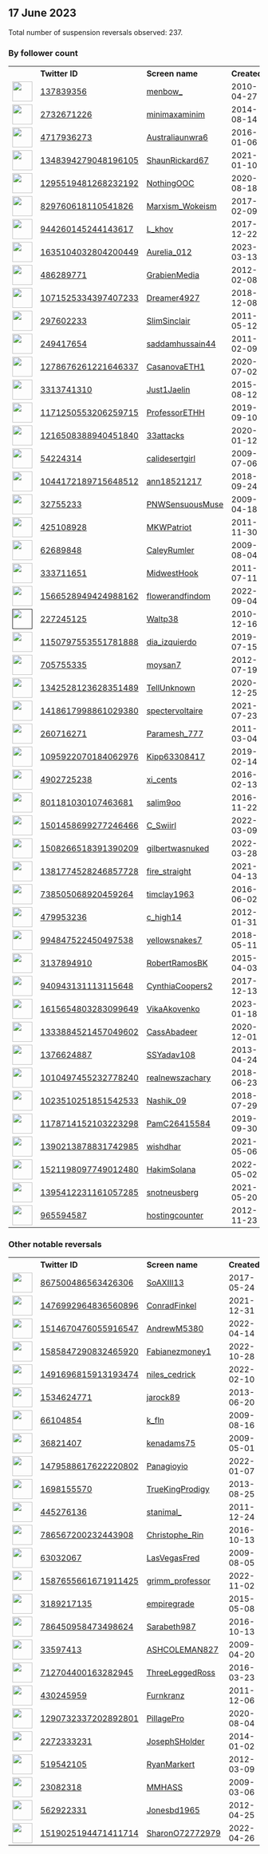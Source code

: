 
## 17 June 2023
Total number of suspension reversals observed: 237.

### By follower count
<table><tr><th></th><th align="left">Twitter ID</th><th align="left">Screen name</th>
<th align="left">Created</th><th align="left">Status</th><th align="left">Suspended</th><th align="left">Followers</th>
<tr><td><a href="https://pbs.twimg.com/profile_images/1341180401700630529/XwnHx23F_normal.jpg"><img src="https://pbs.twimg.com/profile_images/1341180401700630529/XwnHx23F_normal.jpg" width="40px" height="40px" align="center"/></a></td><td><a href="https://twitter.com/intent/user?user_id=137839356">137839356</a></td><td><a href="https://twitter.com/menbow_">menbow_</a></td><td>2010-04-27</td><td align="center"></td><td>2023-04-11</td><td>87727</td></tr>
<tr><td><a href="https://pbs.twimg.com/profile_images/1562490075199721474/8vwAJOlu_normal.jpg"><img src="https://pbs.twimg.com/profile_images/1562490075199721474/8vwAJOlu_normal.jpg" width="40px" height="40px" align="center"/></a></td><td><a href="https://twitter.com/intent/user?user_id=2732671226">2732671226</a></td><td><a href="https://twitter.com/minimaxaminim">minimaxaminim</a></td><td>2014-08-14</td><td align="center"></td><td>2023-04-17</td><td>39882</td></tr>
<tr><td><a href="https://pbs.twimg.com/profile_images/714444107423330304/gfE7Eqaj_normal.jpg"><img src="https://pbs.twimg.com/profile_images/714444107423330304/gfE7Eqaj_normal.jpg" width="40px" height="40px" align="center"/></a></td><td><a href="https://twitter.com/intent/user?user_id=4717936273">4717936273</a></td><td><a href="https://twitter.com/Australiaunwra6">Australiaunwra6</a></td><td>2016-01-06</td><td align="center"></td><td></td><td>28625</td></tr>
<tr><td><a href="https://pbs.twimg.com/profile_images/1654124057548443653/qnbXnApe_normal.jpg"><img src="https://pbs.twimg.com/profile_images/1654124057548443653/qnbXnApe_normal.jpg" width="40px" height="40px" align="center"/></a></td><td><a href="https://twitter.com/intent/user?user_id=1348394279048196105">1348394279048196105</a></td><td><a href="https://twitter.com/ShaunRickard67">ShaunRickard67</a></td><td>2021-01-10</td><td align="center"></td><td>2023-06-15</td><td>15641</td></tr>
<tr><td><a href="https://pbs.twimg.com/profile_images/1666494547084574722/P5bF4i8Q_normal.jpg"><img src="https://pbs.twimg.com/profile_images/1666494547084574722/P5bF4i8Q_normal.jpg" width="40px" height="40px" align="center"/></a></td><td><a href="https://twitter.com/intent/user?user_id=1295519481268232192">1295519481268232192</a></td><td><a href="https://twitter.com/NothingOOC">NothingOOC</a></td><td>2020-08-18</td><td align="center">🚫</td><td></td><td>15472</td></tr>
<tr><td><a href="https://pbs.twimg.com/profile_images/977922022478110721/ivcatrcl_normal.jpg"><img src="https://pbs.twimg.com/profile_images/977922022478110721/ivcatrcl_normal.jpg" width="40px" height="40px" align="center"/></a></td><td><a href="https://twitter.com/intent/user?user_id=829760618110541826">829760618110541826</a></td><td><a href="https://twitter.com/Marxism_Wokeism">Marxism_Wokeism</a></td><td>2017-02-09</td><td align="center"></td><td></td><td>15118</td></tr>
<tr><td><a href="https://pbs.twimg.com/profile_images/1333121436102365186/q0uOkjQG_normal.jpg"><img src="https://pbs.twimg.com/profile_images/1333121436102365186/q0uOkjQG_normal.jpg" width="40px" height="40px" align="center"/></a></td><td><a href="https://twitter.com/intent/user?user_id=944260145244143617">944260145244143617</a></td><td><a href="https://twitter.com/L_khov">L_khov</a></td><td>2017-12-22</td><td align="center"></td><td></td><td>11431</td></tr>
<tr><td><a href="https://pbs.twimg.com/profile_images/1670335039966461953/t7dlbvhZ_normal.jpg"><img src="https://pbs.twimg.com/profile_images/1670335039966461953/t7dlbvhZ_normal.jpg" width="40px" height="40px" align="center"/></a></td><td><a href="https://twitter.com/intent/user?user_id=1635104032804200449">1635104032804200449</a></td><td><a href="https://twitter.com/Aurelia_012">Aurelia_012</a></td><td>2023-03-13</td><td align="center"></td><td>2023-06-07</td><td>10514</td></tr>
<tr><td><a href="https://pbs.twimg.com/profile_images/936985812746555392/w5a9BkBa_normal.jpg"><img src="https://pbs.twimg.com/profile_images/936985812746555392/w5a9BkBa_normal.jpg" width="40px" height="40px" align="center"/></a></td><td><a href="https://twitter.com/intent/user?user_id=486289771">486289771</a></td><td><a href="https://twitter.com/GrabienMedia">GrabienMedia</a></td><td>2012-02-08</td><td align="center"></td><td>2023-06-16</td><td>8985</td></tr>
<tr><td><a href="https://pbs.twimg.com/profile_images/1669122765536862208/-OL0LadP_normal.jpg"><img src="https://pbs.twimg.com/profile_images/1669122765536862208/-OL0LadP_normal.jpg" width="40px" height="40px" align="center"/></a></td><td><a href="https://twitter.com/intent/user?user_id=1071525334397407233">1071525334397407233</a></td><td><a href="https://twitter.com/Dreamer4927">Dreamer4927</a></td><td>2018-12-08</td><td align="center"></td><td>2023-05-04</td><td>8179</td></tr>
<tr><td><a href="https://pbs.twimg.com/profile_images/1090009086073208832/ApfaO4dc_normal.jpg"><img src="https://pbs.twimg.com/profile_images/1090009086073208832/ApfaO4dc_normal.jpg" width="40px" height="40px" align="center"/></a></td><td><a href="https://twitter.com/intent/user?user_id=297602233">297602233</a></td><td><a href="https://twitter.com/SlimSinclair">SlimSinclair</a></td><td>2011-05-12</td><td align="center">👋</td><td></td><td>7571</td></tr>
<tr><td><a href="https://pbs.twimg.com/profile_images/1666506227818299392/C1jZO3UU_normal.jpg"><img src="https://pbs.twimg.com/profile_images/1666506227818299392/C1jZO3UU_normal.jpg" width="40px" height="40px" align="center"/></a></td><td><a href="https://twitter.com/intent/user?user_id=249417654">249417654</a></td><td><a href="https://twitter.com/saddamhussain44">saddamhussain44</a></td><td>2011-02-09</td><td align="center"></td><td>2023-03-08</td><td>7334</td></tr>
<tr><td><a href="https://pbs.twimg.com/profile_images/1648885168537477120/F3-SxUNh_normal.jpg"><img src="https://pbs.twimg.com/profile_images/1648885168537477120/F3-SxUNh_normal.jpg" width="40px" height="40px" align="center"/></a></td><td><a href="https://twitter.com/intent/user?user_id=1278676261221646337">1278676261221646337</a></td><td><a href="https://twitter.com/CasanovaETH1">CasanovaETH1</a></td><td>2020-07-02</td><td align="center"></td><td>2023-06-07</td><td>6595</td></tr>
<tr><td><a href="https://pbs.twimg.com/profile_images/1670794240480223234/dOeHwqeE_normal.jpg"><img src="https://pbs.twimg.com/profile_images/1670794240480223234/dOeHwqeE_normal.jpg" width="40px" height="40px" align="center"/></a></td><td><a href="https://twitter.com/intent/user?user_id=3313741310">3313741310</a></td><td><a href="https://twitter.com/Just1Jaelin">Just1Jaelin</a></td><td>2015-08-12</td><td align="center"></td><td></td><td>5338</td></tr>
<tr><td><a href="https://pbs.twimg.com/profile_images/1535406246202953729/BpkwD9xD_normal.jpg"><img src="https://pbs.twimg.com/profile_images/1535406246202953729/BpkwD9xD_normal.jpg" width="40px" height="40px" align="center"/></a></td><td><a href="https://twitter.com/intent/user?user_id=1171250553206259715">1171250553206259715</a></td><td><a href="https://twitter.com/ProfessorETHH">ProfessorETHH</a></td><td>2019-09-10</td><td align="center"></td><td>2022-11-14</td><td>5133</td></tr>
<tr><td><a href="https://pbs.twimg.com/profile_images/1225424093983494144/OwMYufZP_normal.jpg"><img src="https://pbs.twimg.com/profile_images/1225424093983494144/OwMYufZP_normal.jpg" width="40px" height="40px" align="center"/></a></td><td><a href="https://twitter.com/intent/user?user_id=1216508388940451840">1216508388940451840</a></td><td><a href="https://twitter.com/33attacks">33attacks</a></td><td>2020-01-12</td><td align="center"></td><td></td><td>4615</td></tr>
<tr><td><a href="https://pbs.twimg.com/profile_images/1565505347430785024/2WYRNpHy_normal.jpg"><img src="https://pbs.twimg.com/profile_images/1565505347430785024/2WYRNpHy_normal.jpg" width="40px" height="40px" align="center"/></a></td><td><a href="https://twitter.com/intent/user?user_id=54224314">54224314</a></td><td><a href="https://twitter.com/calidesertgirl">calidesertgirl</a></td><td>2009-07-06</td><td align="center"></td><td>2022-11-11</td><td>4345</td></tr>
<tr><td><a href="https://pbs.twimg.com/profile_images/1185932210429448192/E5jmQL-I_normal.jpg"><img src="https://pbs.twimg.com/profile_images/1185932210429448192/E5jmQL-I_normal.jpg" width="40px" height="40px" align="center"/></a></td><td><a href="https://twitter.com/intent/user?user_id=1044172189715648512">1044172189715648512</a></td><td><a href="https://twitter.com/ann18521217">ann18521217</a></td><td>2018-09-24</td><td align="center"></td><td></td><td>3170</td></tr>
<tr><td><a href="https://pbs.twimg.com/profile_images/1536692123931553792/I9de3Y4q_normal.jpg"><img src="https://pbs.twimg.com/profile_images/1536692123931553792/I9de3Y4q_normal.jpg" width="40px" height="40px" align="center"/></a></td><td><a href="https://twitter.com/intent/user?user_id=32755233">32755233</a></td><td><a href="https://twitter.com/PNWSensuousMuse">PNWSensuousMuse</a></td><td>2009-04-18</td><td align="center"></td><td>2022-07-15</td><td>2830</td></tr>
<tr><td><a href="https://pbs.twimg.com/profile_images/924832036942118912/FwwgvLe2_normal.jpg"><img src="https://pbs.twimg.com/profile_images/924832036942118912/FwwgvLe2_normal.jpg" width="40px" height="40px" align="center"/></a></td><td><a href="https://twitter.com/intent/user?user_id=425108928">425108928</a></td><td><a href="https://twitter.com/MKWPatriot">MKWPatriot</a></td><td>2011-11-30</td><td align="center"></td><td></td><td>2301</td></tr>
<tr><td><a href="https://pbs.twimg.com/profile_images/1499837345507520520/Y8zD24O2_normal.jpg"><img src="https://pbs.twimg.com/profile_images/1499837345507520520/Y8zD24O2_normal.jpg" width="40px" height="40px" align="center"/></a></td><td><a href="https://twitter.com/intent/user?user_id=62689848">62689848</a></td><td><a href="https://twitter.com/CaleyRumler">CaleyRumler</a></td><td>2009-08-04</td><td align="center"></td><td>2023-04-24</td><td>2211</td></tr>
<tr><td><a href="https://pbs.twimg.com/profile_images/1672287053596246016/2XxDpvfe_normal.jpg"><img src="https://pbs.twimg.com/profile_images/1672287053596246016/2XxDpvfe_normal.jpg" width="40px" height="40px" align="center"/></a></td><td><a href="https://twitter.com/intent/user?user_id=333711651">333711651</a></td><td><a href="https://twitter.com/MidwestHook">MidwestHook</a></td><td>2011-07-11</td><td align="center"></td><td>2023-01-06</td><td>2069</td></tr>
<tr><td><a href="https://pbs.twimg.com/profile_images/1668649797480226819/lXBxAh7h_normal.jpg"><img src="https://pbs.twimg.com/profile_images/1668649797480226819/lXBxAh7h_normal.jpg" width="40px" height="40px" align="center"/></a></td><td><a href="https://twitter.com/intent/user?user_id=1566528949424988162">1566528949424988162</a></td><td><a href="https://twitter.com/flowerandfindom">flowerandfindom</a></td><td>2022-09-04</td><td align="center"></td><td>2023-06-02</td><td>1824</td></tr>
<tr><td><a href=""><img src="" width="40px" height="40px" align="center"/></a></td><td><a href="https://twitter.com/intent/user?user_id=227245125">227245125</a></td><td><a href="https://twitter.com/Waltp38">Waltp38</a></td><td>2010-12-16</td><td align="center"></td><td>2022-03-14</td><td>1660</td></tr>
<tr><td><a href="https://pbs.twimg.com/profile_images/1669773482337468429/wbJdFK-e_normal.jpg"><img src="https://pbs.twimg.com/profile_images/1669773482337468429/wbJdFK-e_normal.jpg" width="40px" height="40px" align="center"/></a></td><td><a href="https://twitter.com/intent/user?user_id=1150797553551781888">1150797553551781888</a></td><td><a href="https://twitter.com/dia_izquierdo">dia_izquierdo</a></td><td>2019-07-15</td><td align="center"></td><td>2022-11-24</td><td>1639</td></tr>
<tr><td><a href="https://pbs.twimg.com/profile_images/1615710412913217537/9ojhIZxt_normal.jpg"><img src="https://pbs.twimg.com/profile_images/1615710412913217537/9ojhIZxt_normal.jpg" width="40px" height="40px" align="center"/></a></td><td><a href="https://twitter.com/intent/user?user_id=705755335">705755335</a></td><td><a href="https://twitter.com/moysan7">moysan7</a></td><td>2012-07-19</td><td align="center"></td><td>2023-05-26</td><td>1551</td></tr>
<tr><td><a href="https://pbs.twimg.com/profile_images/1528422910867693572/AxpaK9GC_normal.jpg"><img src="https://pbs.twimg.com/profile_images/1528422910867693572/AxpaK9GC_normal.jpg" width="40px" height="40px" align="center"/></a></td><td><a href="https://twitter.com/intent/user?user_id=1342528123628351489">1342528123628351489</a></td><td><a href="https://twitter.com/TellUnknown">TellUnknown</a></td><td>2020-12-25</td><td align="center"></td><td>2022-05-28</td><td>1463</td></tr>
<tr><td><a href="https://pbs.twimg.com/profile_images/1669100937758011393/u3cUf8LW_normal.jpg"><img src="https://pbs.twimg.com/profile_images/1669100937758011393/u3cUf8LW_normal.jpg" width="40px" height="40px" align="center"/></a></td><td><a href="https://twitter.com/intent/user?user_id=1418617998861029380">1418617998861029380</a></td><td><a href="https://twitter.com/spectervoltaire">spectervoltaire</a></td><td>2021-07-23</td><td align="center"></td><td>2023-06-13</td><td>1448</td></tr>
<tr><td><a href="https://pbs.twimg.com/profile_images/1217663726737735682/hX2pveXl_normal.jpg"><img src="https://pbs.twimg.com/profile_images/1217663726737735682/hX2pveXl_normal.jpg" width="40px" height="40px" align="center"/></a></td><td><a href="https://twitter.com/intent/user?user_id=260716271">260716271</a></td><td><a href="https://twitter.com/Paramesh_777">Paramesh_777</a></td><td>2011-03-04</td><td align="center"></td><td>2022-10-20</td><td>1416</td></tr>
<tr><td><a href="https://pbs.twimg.com/profile_images/1438686094237650944/-_VcB-R0_normal.jpg"><img src="https://pbs.twimg.com/profile_images/1438686094237650944/-_VcB-R0_normal.jpg" width="40px" height="40px" align="center"/></a></td><td><a href="https://twitter.com/intent/user?user_id=1095922070184062976">1095922070184062976</a></td><td><a href="https://twitter.com/Kipp63308417">Kipp63308417</a></td><td>2019-02-14</td><td align="center">🔒</td><td>2023-05-27</td><td>1345</td></tr>
<tr><td><a href="https://pbs.twimg.com/profile_images/1670431470874431488/RotrTTR3_normal.jpg"><img src="https://pbs.twimg.com/profile_images/1670431470874431488/RotrTTR3_normal.jpg" width="40px" height="40px" align="center"/></a></td><td><a href="https://twitter.com/intent/user?user_id=4902725238">4902725238</a></td><td><a href="https://twitter.com/xi_cents">xi_cents</a></td><td>2016-02-13</td><td align="center"></td><td>2022-12-21</td><td>1089</td></tr>
<tr><td><a href="https://pbs.twimg.com/profile_images/1667532834938974209/Ojm0DNB9_normal.jpg"><img src="https://pbs.twimg.com/profile_images/1667532834938974209/Ojm0DNB9_normal.jpg" width="40px" height="40px" align="center"/></a></td><td><a href="https://twitter.com/intent/user?user_id=801181030107463681">801181030107463681</a></td><td><a href="https://twitter.com/salim9oo">salim9oo</a></td><td>2016-11-22</td><td align="center"></td><td>2022-10-17</td><td>999</td></tr>
<tr><td><a href="https://pbs.twimg.com/profile_images/1670345438279634944/Zyk9LWY8_normal.jpg"><img src="https://pbs.twimg.com/profile_images/1670345438279634944/Zyk9LWY8_normal.jpg" width="40px" height="40px" align="center"/></a></td><td><a href="https://twitter.com/intent/user?user_id=1501458699277246466">1501458699277246466</a></td><td><a href="https://twitter.com/C_Swiirl">C_Swiirl</a></td><td>2022-03-09</td><td align="center"></td><td>2023-02-28</td><td>994</td></tr>
<tr><td><a href="https://pbs.twimg.com/profile_images/1542823716576342016/cM4neli7_normal.jpg"><img src="https://pbs.twimg.com/profile_images/1542823716576342016/cM4neli7_normal.jpg" width="40px" height="40px" align="center"/></a></td><td><a href="https://twitter.com/intent/user?user_id=1508266518391390209">1508266518391390209</a></td><td><a href="https://twitter.com/gilbertwasnuked">gilbertwasnuked</a></td><td>2022-03-28</td><td align="center"></td><td>2022-07-29</td><td>953</td></tr>
<tr><td><a href="https://pbs.twimg.com/profile_images/1386983441699418114/G1Fp7hPN_normal.jpg"><img src="https://pbs.twimg.com/profile_images/1386983441699418114/G1Fp7hPN_normal.jpg" width="40px" height="40px" align="center"/></a></td><td><a href="https://twitter.com/intent/user?user_id=1381774528246857728">1381774528246857728</a></td><td><a href="https://twitter.com/fire_straight">fire_straight</a></td><td>2021-04-13</td><td align="center"></td><td>2022-02-13</td><td>911</td></tr>
<tr><td><a href="https://pbs.twimg.com/profile_images/1174834609307041792/jFjvoKy8_normal.jpg"><img src="https://pbs.twimg.com/profile_images/1174834609307041792/jFjvoKy8_normal.jpg" width="40px" height="40px" align="center"/></a></td><td><a href="https://twitter.com/intent/user?user_id=738505068920459264">738505068920459264</a></td><td><a href="https://twitter.com/timclay1963">timclay1963</a></td><td>2016-06-02</td><td align="center"></td><td></td><td>903</td></tr>
<tr><td><a href="https://pbs.twimg.com/profile_images/981276419069235201/hTb9gpIX_normal.jpg"><img src="https://pbs.twimg.com/profile_images/981276419069235201/hTb9gpIX_normal.jpg" width="40px" height="40px" align="center"/></a></td><td><a href="https://twitter.com/intent/user?user_id=479953236">479953236</a></td><td><a href="https://twitter.com/c_high14">c_high14</a></td><td>2012-01-31</td><td align="center"></td><td>2022-09-10</td><td>830</td></tr>
<tr><td><a href="https://pbs.twimg.com/profile_images/1363632932561149952/Epbww6CT_normal.jpg"><img src="https://pbs.twimg.com/profile_images/1363632932561149952/Epbww6CT_normal.jpg" width="40px" height="40px" align="center"/></a></td><td><a href="https://twitter.com/intent/user?user_id=994847522450497538">994847522450497538</a></td><td><a href="https://twitter.com/yellowsnakes7">yellowsnakes7</a></td><td>2018-05-11</td><td align="center"></td><td>2022-03-29</td><td>825</td></tr>
<tr><td><a href="https://pbs.twimg.com/profile_images/1332119928862863360/z3rCGd0F_normal.jpg"><img src="https://pbs.twimg.com/profile_images/1332119928862863360/z3rCGd0F_normal.jpg" width="40px" height="40px" align="center"/></a></td><td><a href="https://twitter.com/intent/user?user_id=3137894910">3137894910</a></td><td><a href="https://twitter.com/RobertRamosBK">RobertRamosBK</a></td><td>2015-04-03</td><td align="center"></td><td>2022-06-12</td><td>790</td></tr>
<tr><td><a href="https://pbs.twimg.com/profile_images/1173591289662717952/WyEp8GqQ_normal.jpg"><img src="https://pbs.twimg.com/profile_images/1173591289662717952/WyEp8GqQ_normal.jpg" width="40px" height="40px" align="center"/></a></td><td><a href="https://twitter.com/intent/user?user_id=940943131113115648">940943131113115648</a></td><td><a href="https://twitter.com/CynthiaCoopers2">CynthiaCoopers2</a></td><td>2017-12-13</td><td align="center"></td><td></td><td>725</td></tr>
<tr><td><a href="https://pbs.twimg.com/profile_images/1618894823087276032/4aoFyseA_normal.jpg"><img src="https://pbs.twimg.com/profile_images/1618894823087276032/4aoFyseA_normal.jpg" width="40px" height="40px" align="center"/></a></td><td><a href="https://twitter.com/intent/user?user_id=1615654803283099649">1615654803283099649</a></td><td><a href="https://twitter.com/VikaAkovenko">VikaAkovenko</a></td><td>2023-01-18</td><td align="center"></td><td>2023-06-04</td><td>698</td></tr>
<tr><td><a href="https://pbs.twimg.com/profile_images/1572027202534793217/q4UrSuxw_normal.jpg"><img src="https://pbs.twimg.com/profile_images/1572027202534793217/q4UrSuxw_normal.jpg" width="40px" height="40px" align="center"/></a></td><td><a href="https://twitter.com/intent/user?user_id=1333884521457049602">1333884521457049602</a></td><td><a href="https://twitter.com/CassAbadeer">CassAbadeer</a></td><td>2020-12-01</td><td align="center"></td><td>2022-09-21</td><td>686</td></tr>
<tr><td><a href="https://pbs.twimg.com/profile_images/1338190593021726720/ozb7Jr4S_normal.jpg"><img src="https://pbs.twimg.com/profile_images/1338190593021726720/ozb7Jr4S_normal.jpg" width="40px" height="40px" align="center"/></a></td><td><a href="https://twitter.com/intent/user?user_id=1376624887">1376624887</a></td><td><a href="https://twitter.com/SSYadav108">SSYadav108</a></td><td>2013-04-24</td><td align="center"></td><td>2022-08-13</td><td>659</td></tr>
<tr><td><a href="https://pbs.twimg.com/profile_images/1013228676316565504/ZHFcFTR9_normal.jpg"><img src="https://pbs.twimg.com/profile_images/1013228676316565504/ZHFcFTR9_normal.jpg" width="40px" height="40px" align="center"/></a></td><td><a href="https://twitter.com/intent/user?user_id=1010497455232778240">1010497455232778240</a></td><td><a href="https://twitter.com/realnewszachary">realnewszachary</a></td><td>2018-06-23</td><td align="center"></td><td></td><td>634</td></tr>
<tr><td><a href="https://pbs.twimg.com/profile_images/1670507347645730816/mvbLPGRa_normal.jpg"><img src="https://pbs.twimg.com/profile_images/1670507347645730816/mvbLPGRa_normal.jpg" width="40px" height="40px" align="center"/></a></td><td><a href="https://twitter.com/intent/user?user_id=1023510251851542533">1023510251851542533</a></td><td><a href="https://twitter.com/Nashik_09">Nashik_09</a></td><td>2018-07-29</td><td align="center"></td><td>2022-12-22</td><td>626</td></tr>
<tr><td><a href="https://pbs.twimg.com/profile_images/1233459264557125634/Zy0vxuCQ_normal.jpg"><img src="https://pbs.twimg.com/profile_images/1233459264557125634/Zy0vxuCQ_normal.jpg" width="40px" height="40px" align="center"/></a></td><td><a href="https://twitter.com/intent/user?user_id=1178714152103223298">1178714152103223298</a></td><td><a href="https://twitter.com/PamC26415584">PamC26415584</a></td><td>2019-09-30</td><td align="center">🚫</td><td></td><td>492</td></tr>
<tr><td><a href="https://pbs.twimg.com/profile_images/1497546264711290881/gaHAonQO_normal.jpg"><img src="https://pbs.twimg.com/profile_images/1497546264711290881/gaHAonQO_normal.jpg" width="40px" height="40px" align="center"/></a></td><td><a href="https://twitter.com/intent/user?user_id=1390213878831742985">1390213878831742985</a></td><td><a href="https://twitter.com/wishdhar">wishdhar</a></td><td>2021-05-06</td><td align="center"></td><td>2022-04-30</td><td>429</td></tr>
<tr><td><a href="https://pbs.twimg.com/profile_images/1613395800276766722/0OBwX0pR_normal.jpg"><img src="https://pbs.twimg.com/profile_images/1613395800276766722/0OBwX0pR_normal.jpg" width="40px" height="40px" align="center"/></a></td><td><a href="https://twitter.com/intent/user?user_id=1521198097749012480">1521198097749012480</a></td><td><a href="https://twitter.com/HakimSolana">HakimSolana</a></td><td>2022-05-02</td><td align="center"></td><td>2023-05-10</td><td>427</td></tr>
<tr><td><a href="https://pbs.twimg.com/profile_images/1670023392156700674/cN72qapf_normal.jpg"><img src="https://pbs.twimg.com/profile_images/1670023392156700674/cN72qapf_normal.jpg" width="40px" height="40px" align="center"/></a></td><td><a href="https://twitter.com/intent/user?user_id=1395412231161057285">1395412231161057285</a></td><td><a href="https://twitter.com/snotneusberg">snotneusberg</a></td><td>2021-05-20</td><td align="center"></td><td></td><td>413</td></tr>
<tr><td><a href="https://pbs.twimg.com/profile_images/1279377873489457158/TaQ-bkTS_normal.jpg"><img src="https://pbs.twimg.com/profile_images/1279377873489457158/TaQ-bkTS_normal.jpg" width="40px" height="40px" align="center"/></a></td><td><a href="https://twitter.com/intent/user?user_id=965594587">965594587</a></td><td><a href="https://twitter.com/hostingcounter">hostingcounter</a></td><td>2012-11-23</td><td align="center"></td><td>2023-01-20</td><td>406</td></tr>
</table>

### Other notable reversals
<table><tr><th></th><th align="left">Twitter ID</th><th align="left">Screen name</th>
<th align="left">Created</th><th align="left">Status</th><th align="left">Suspended</th><th align="left">Followers</th>
<tr><td><a href="https://pbs.twimg.com/profile_images/1304832089150324738/M37YS4Vc_normal.jpg"><img src="https://pbs.twimg.com/profile_images/1304832089150324738/M37YS4Vc_normal.jpg" width="40px" height="40px" align="center"/></a></td><td><a href="https://twitter.com/intent/user?user_id=867500486563426306">867500486563426306</a></td><td><a href="https://twitter.com/SoAXIII13">SoAXIII13</a></td><td>2017-05-24</td><td align="center"></td><td>2022-12-24</td><td>113</td></tr>
<tr><td><a href="https://pbs.twimg.com/profile_images/1477116945874837505/dkZZGfPL_normal.jpg"><img src="https://pbs.twimg.com/profile_images/1477116945874837505/dkZZGfPL_normal.jpg" width="40px" height="40px" align="center"/></a></td><td><a href="https://twitter.com/intent/user?user_id=1476992964836560896">1476992964836560896</a></td><td><a href="https://twitter.com/ConradFinkel">ConradFinkel</a></td><td>2021-12-31</td><td align="center"></td><td>2022-04-26</td><td>58</td></tr>
<tr><td><a href="https://pbs.twimg.com/profile_images/1657140592403689472/NEv35Nlb_normal.jpg"><img src="https://pbs.twimg.com/profile_images/1657140592403689472/NEv35Nlb_normal.jpg" width="40px" height="40px" align="center"/></a></td><td><a href="https://twitter.com/intent/user?user_id=1514670476055916547">1514670476055916547</a></td><td><a href="https://twitter.com/AndrewM5380">AndrewM5380</a></td><td>2022-04-14</td><td align="center"></td><td>2023-06-07</td><td>159</td></tr>
<tr><td><a href="https://pbs.twimg.com/profile_images/1585859617090772994/vD7VmtSe_normal.jpg"><img src="https://pbs.twimg.com/profile_images/1585859617090772994/vD7VmtSe_normal.jpg" width="40px" height="40px" align="center"/></a></td><td><a href="https://twitter.com/intent/user?user_id=1585847290832465920">1585847290832465920</a></td><td><a href="https://twitter.com/Fabianezmoney1">Fabianezmoney1</a></td><td>2022-10-28</td><td align="center"></td><td>2022-12-30</td><td>86</td></tr>
<tr><td><a href="https://pbs.twimg.com/profile_images/1491696941209636871/LX8tmYK7_normal.jpg"><img src="https://pbs.twimg.com/profile_images/1491696941209636871/LX8tmYK7_normal.jpg" width="40px" height="40px" align="center"/></a></td><td><a href="https://twitter.com/intent/user?user_id=1491696815913193474">1491696815913193474</a></td><td><a href="https://twitter.com/niles_cedrick">niles_cedrick</a></td><td>2022-02-10</td><td align="center"></td><td>2023-05-15</td><td>15</td></tr>
<tr><td><a href="https://pbs.twimg.com/profile_images/1670571176492429312/_q4Y26WV_normal.jpg"><img src="https://pbs.twimg.com/profile_images/1670571176492429312/_q4Y26WV_normal.jpg" width="40px" height="40px" align="center"/></a></td><td><a href="https://twitter.com/intent/user?user_id=1534624771">1534624771</a></td><td><a href="https://twitter.com/jarock89">jarock89</a></td><td>2013-06-20</td><td align="center"></td><td>2023-05-24</td><td>56</td></tr>
<tr><td><a href="https://pbs.twimg.com/profile_images/1667793406351798273/dbKn-12j_normal.jpg"><img src="https://pbs.twimg.com/profile_images/1667793406351798273/dbKn-12j_normal.jpg" width="40px" height="40px" align="center"/></a></td><td><a href="https://twitter.com/intent/user?user_id=66104854">66104854</a></td><td><a href="https://twitter.com/k_fln">k_fln</a></td><td>2009-08-16</td><td align="center"></td><td>2023-03-27</td><td>1</td></tr>
<tr><td><a href="https://pbs.twimg.com/profile_images/192542429/jackbauersox_normal.bmp"><img src="https://pbs.twimg.com/profile_images/192542429/jackbauersox_normal.bmp" width="40px" height="40px" align="center"/></a></td><td><a href="https://twitter.com/intent/user?user_id=36821407">36821407</a></td><td><a href="https://twitter.com/kenadams75">kenadams75</a></td><td>2009-05-01</td><td align="center"></td><td>2023-06-14</td><td>169</td></tr>
<tr><td><a href="https://abs.twimg.com/sticky/default_profile_images/default_profile_normal.png"><img src="https://abs.twimg.com/sticky/default_profile_images/default_profile_normal.png" width="40px" height="40px" align="center"/></a></td><td><a href="https://twitter.com/intent/user?user_id=1479588617622220802">1479588617622220802</a></td><td><a href="https://twitter.com/Panagioyio">Panagioyio</a></td><td>2022-01-07</td><td align="center"></td><td>2023-06-07</td><td>104</td></tr>
<tr><td><a href="https://pbs.twimg.com/profile_images/1518651663338418179/IuUfc1Fc_normal.jpg"><img src="https://pbs.twimg.com/profile_images/1518651663338418179/IuUfc1Fc_normal.jpg" width="40px" height="40px" align="center"/></a></td><td><a href="https://twitter.com/intent/user?user_id=1698155570">1698155570</a></td><td><a href="https://twitter.com/TrueKingProdigy">TrueKingProdigy</a></td><td>2013-08-25</td><td align="center"></td><td>2023-03-17</td><td>3</td></tr>
<tr><td><a href="https://pbs.twimg.com/profile_images/1711157290/image_normal.jpg"><img src="https://pbs.twimg.com/profile_images/1711157290/image_normal.jpg" width="40px" height="40px" align="center"/></a></td><td><a href="https://twitter.com/intent/user?user_id=445276136">445276136</a></td><td><a href="https://twitter.com/stanimal_">stanimal_</a></td><td>2011-12-24</td><td align="center"></td><td>2023-06-13</td><td>256</td></tr>
<tr><td><a href="https://pbs.twimg.com/profile_images/948918964184408070/tOCWkw6b_normal.jpg"><img src="https://pbs.twimg.com/profile_images/948918964184408070/tOCWkw6b_normal.jpg" width="40px" height="40px" align="center"/></a></td><td><a href="https://twitter.com/intent/user?user_id=786567200232443908">786567200232443908</a></td><td><a href="https://twitter.com/Christophe_Rin">Christophe_Rin</a></td><td>2016-10-13</td><td align="center"></td><td>2023-05-20</td><td>2</td></tr>
<tr><td><a href="https://abs.twimg.com/sticky/default_profile_images/default_profile_normal.png"><img src="https://abs.twimg.com/sticky/default_profile_images/default_profile_normal.png" width="40px" height="40px" align="center"/></a></td><td><a href="https://twitter.com/intent/user?user_id=63032067">63032067</a></td><td><a href="https://twitter.com/LasVegasFred">LasVegasFred</a></td><td>2009-08-05</td><td align="center"></td><td>2022-11-29</td><td>33</td></tr>
<tr><td><a href="https://pbs.twimg.com/profile_images/1608112407401959424/Vs0XvbZF_normal.jpg"><img src="https://pbs.twimg.com/profile_images/1608112407401959424/Vs0XvbZF_normal.jpg" width="40px" height="40px" align="center"/></a></td><td><a href="https://twitter.com/intent/user?user_id=1587655661671911425">1587655661671911425</a></td><td><a href="https://twitter.com/grimm_professor">grimm_professor</a></td><td>2022-11-02</td><td align="center"></td><td>2023-01-02</td><td>5</td></tr>
<tr><td><a href="https://pbs.twimg.com/profile_images/596806932314263553/dPmAjk9K_normal.jpg"><img src="https://pbs.twimg.com/profile_images/596806932314263553/dPmAjk9K_normal.jpg" width="40px" height="40px" align="center"/></a></td><td><a href="https://twitter.com/intent/user?user_id=3189217135">3189217135</a></td><td><a href="https://twitter.com/empiregrade">empiregrade</a></td><td>2015-05-08</td><td align="center"></td><td>2023-03-20</td><td>15</td></tr>
<tr><td><a href="https://pbs.twimg.com/profile_images/1648914998209462272/_18Pwtpt_normal.jpg"><img src="https://pbs.twimg.com/profile_images/1648914998209462272/_18Pwtpt_normal.jpg" width="40px" height="40px" align="center"/></a></td><td><a href="https://twitter.com/intent/user?user_id=786450958473498624">786450958473498624</a></td><td><a href="https://twitter.com/Sarabeth987">Sarabeth987</a></td><td>2016-10-13</td><td align="center"></td><td>2023-05-08</td><td>3</td></tr>
<tr><td><a href="https://pbs.twimg.com/profile_images/599598428356616192/nyH84ezc_normal.jpg"><img src="https://pbs.twimg.com/profile_images/599598428356616192/nyH84ezc_normal.jpg" width="40px" height="40px" align="center"/></a></td><td><a href="https://twitter.com/intent/user?user_id=33597413">33597413</a></td><td><a href="https://twitter.com/ASHCOLEMAN827">ASHCOLEMAN827</a></td><td>2009-04-20</td><td align="center"></td><td>2023-03-15</td><td>8</td></tr>
<tr><td><a href="https://pbs.twimg.com/profile_images/712705992434262016/u6gvCLpQ_normal.jpg"><img src="https://pbs.twimg.com/profile_images/712705992434262016/u6gvCLpQ_normal.jpg" width="40px" height="40px" align="center"/></a></td><td><a href="https://twitter.com/intent/user?user_id=712704400163282945">712704400163282945</a></td><td><a href="https://twitter.com/ThreeLeggedRoss">ThreeLeggedRoss</a></td><td>2016-03-23</td><td align="center"></td><td>2023-06-11</td><td>22</td></tr>
<tr><td><a href="https://pbs.twimg.com/profile_images/2606364039/8iojqevzqd9azuxpc7oy_normal.jpeg"><img src="https://pbs.twimg.com/profile_images/2606364039/8iojqevzqd9azuxpc7oy_normal.jpeg" width="40px" height="40px" align="center"/></a></td><td><a href="https://twitter.com/intent/user?user_id=430245959">430245959</a></td><td><a href="https://twitter.com/Furnkranz">Furnkranz</a></td><td>2011-12-06</td><td align="center"></td><td>2022-12-30</td><td>261</td></tr>
<tr><td><a href="https://pbs.twimg.com/profile_images/1514571897232633859/FA3TmWW5_normal.jpg"><img src="https://pbs.twimg.com/profile_images/1514571897232633859/FA3TmWW5_normal.jpg" width="40px" height="40px" align="center"/></a></td><td><a href="https://twitter.com/intent/user?user_id=1290732337202892801">1290732337202892801</a></td><td><a href="https://twitter.com/PillagePro">PillagePro</a></td><td>2020-08-04</td><td align="center"></td><td>2022-07-21</td><td>68</td></tr>
<tr><td><a href="https://pbs.twimg.com/profile_images/505907274930327553/6YvEO0Fw_normal.jpeg"><img src="https://pbs.twimg.com/profile_images/505907274930327553/6YvEO0Fw_normal.jpeg" width="40px" height="40px" align="center"/></a></td><td><a href="https://twitter.com/intent/user?user_id=2272333231">2272333231</a></td><td><a href="https://twitter.com/JosephSHolder">JosephSHolder</a></td><td>2014-01-02</td><td align="center"></td><td>2023-03-22</td><td>88</td></tr>
<tr><td><a href="https://pbs.twimg.com/profile_images/1571144996102840321/MvPsqHZo_normal.jpg"><img src="https://pbs.twimg.com/profile_images/1571144996102840321/MvPsqHZo_normal.jpg" width="40px" height="40px" align="center"/></a></td><td><a href="https://twitter.com/intent/user?user_id=519542105">519542105</a></td><td><a href="https://twitter.com/RyanMarkert">RyanMarkert</a></td><td>2012-03-09</td><td align="center"></td><td>2023-04-24</td><td>73</td></tr>
<tr><td><a href="https://abs.twimg.com/sticky/default_profile_images/default_profile_normal.png"><img src="https://abs.twimg.com/sticky/default_profile_images/default_profile_normal.png" width="40px" height="40px" align="center"/></a></td><td><a href="https://twitter.com/intent/user?user_id=23082318">23082318</a></td><td><a href="https://twitter.com/MMHASS">MMHASS</a></td><td>2009-03-06</td><td align="center"></td><td>2023-05-21</td><td>2</td></tr>
<tr><td><a href="https://pbs.twimg.com/profile_images/1587175299296501763/u2_aT1OS_normal.jpg"><img src="https://pbs.twimg.com/profile_images/1587175299296501763/u2_aT1OS_normal.jpg" width="40px" height="40px" align="center"/></a></td><td><a href="https://twitter.com/intent/user?user_id=562922331">562922331</a></td><td><a href="https://twitter.com/Jonesbd1965">Jonesbd1965</a></td><td>2012-04-25</td><td align="center"></td><td>2023-05-22</td><td>3</td></tr>
<tr><td><a href="https://pbs.twimg.com/profile_images/1519025366052085760/4XAUov_v_normal.png"><img src="https://pbs.twimg.com/profile_images/1519025366052085760/4XAUov_v_normal.png" width="40px" height="40px" align="center"/></a></td><td><a href="https://twitter.com/intent/user?user_id=1519025194471411714">1519025194471411714</a></td><td><a href="https://twitter.com/SharonO72772979">SharonO72772979</a></td><td>2022-04-26</td><td align="center"></td><td>2022-12-21</td><td>19</td></tr>
</table>
